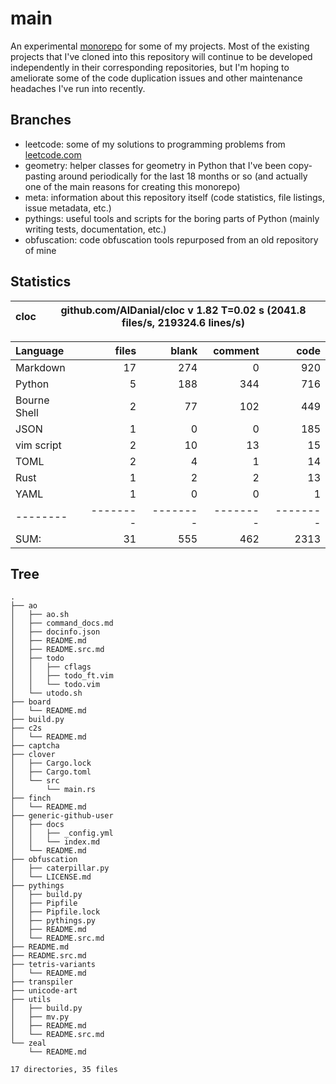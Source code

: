 # main

An experimental [monorepo](https://en.wikipedia.org/wiki/Monorepo) for some of
my projects. Most of the existing projects that I've cloned into this
repository will continue to be developed independently in their corresponding
repositories, but I'm hoping to ameliorate some of the code duplication issues
and other maintenance headaches I've run into recently.

## Branches

- leetcode: some of my solutions to programming problems from [leetcode.com](https://leetcode.com/)
- geometry: helper classes for geometry in Python that I've been copy-pasting around periodically for the last 18 months or so (and actually one of the main reasons for creating this monorepo)
- meta: information about this repository itself (code statistics, file listings, issue metadata, etc.)
- pythings: useful tools and scripts for the boring parts of Python (mainly writing tests, documentation, etc.)
- obfuscation: code obfuscation tools repurposed from an old repository of mine

## Statistics


cloc|github.com/AlDanial/cloc v 1.82  T=0.02 s (2041.8 files/s, 219324.6 lines/s)
--- | ---

Language|files|blank|comment|code
:-------|-------:|-------:|-------:|-------:
Markdown|17|274|0|920
Python|5|188|344|716
Bourne Shell|2|77|102|449
JSON|1|0|0|185
vim script|2|10|13|15
TOML|2|4|1|14
Rust|1|2|2|13
YAML|1|0|0|1
--------|--------|--------|--------|--------
SUM:|31|555|462|2313


## Tree

```
.
├── ao
│   ├── ao.sh
│   ├── command_docs.md
│   ├── docinfo.json
│   ├── README.md
│   ├── README.src.md
│   ├── todo
│   │   ├── cflags
│   │   ├── todo_ft.vim
│   │   └── todo.vim
│   └── utodo.sh
├── board
│   └── README.md
├── build.py
├── c2s
│   └── README.md
├── captcha
├── clover
│   ├── Cargo.lock
│   ├── Cargo.toml
│   └── src
│       └── main.rs
├── finch
│   └── README.md
├── generic-github-user
│   ├── docs
│   │   ├── _config.yml
│   │   └── index.md
│   └── README.md
├── obfuscation
│   ├── caterpillar.py
│   └── LICENSE.md
├── pythings
│   ├── build.py
│   ├── Pipfile
│   ├── Pipfile.lock
│   ├── pythings.py
│   ├── README.md
│   └── README.src.md
├── README.md
├── README.src.md
├── tetris-variants
│   └── README.md
├── transpiler
├── unicode-art
├── utils
│   ├── build.py
│   ├── mv.py
│   ├── README.md
│   └── README.src.md
└── zeal
    └── README.md

17 directories, 35 files

```

